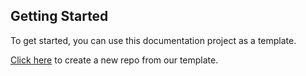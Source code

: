 ## Getting Started
To get started, you can use this documentation project as a template.

[Click here]() to create a new repo from our template.